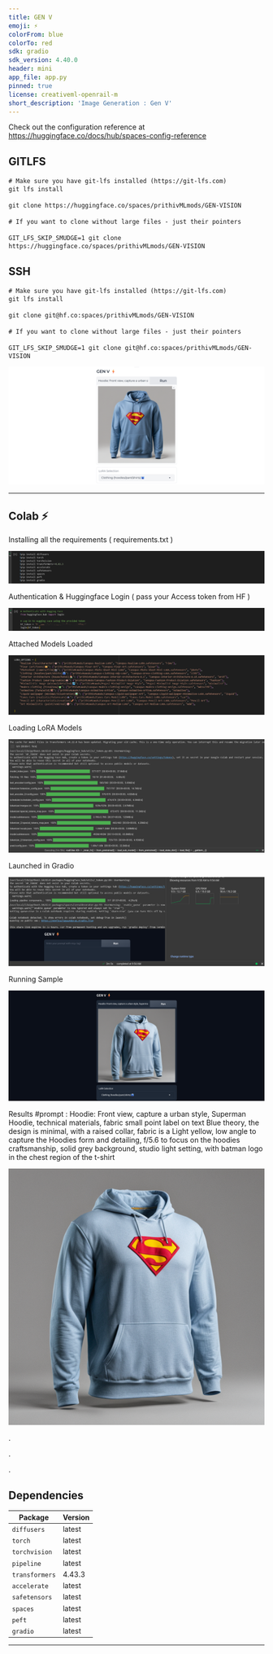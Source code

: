 ```yaml
---
title: GEN V
emoji: ⚡
colorFrom: blue
colorTo: red
sdk: gradio
sdk_version: 4.40.0
header: mini
app_file: app.py
pinned: true
license: creativeml-openrail-m
short_description: 'Image Generation : Gen V'
---
```


Check out the configuration reference at https://huggingface.co/docs/hub/spaces-config-reference

## GITLFS

    # Make sure you have git-lfs installed (https://git-lfs.com)
    git lfs install
    
    git clone https://huggingface.co/spaces/prithivMLmods/GEN-VISION
    
    # If you want to clone without large files - just their pointers
    
    GIT_LFS_SKIP_SMUDGE=1 git clone https://huggingface.co/spaces/prithivMLmods/GEN-VISION

## SSH
    
    # Make sure you have git-lfs installed (https://git-lfs.com)
    git lfs install
    
    git clone git@hf.co:spaces/prithivMLmods/GEN-VISION
    
    # If you want to clone without large files - just their pointers
    
    GIT_LFS_SKIP_SMUDGE=1 git clone git@hf.co:spaces/prithivMLmods/GEN-VISION

![alt text](assets/genv.png)

-------------------------------------------------------------------------------------------------------------

## Colab ⚡

Installing all the requirements ( requirements.txt )

![alt text](Colab/colab1.png)

Authentication & Huggingface Login ( pass your Access token from HF )

![alt text](Colab/colab2.png)

Attached Models Loaded

![alt text](Colab/colab3.png)

Loading LoRA Models

![alt text](Colab/colab4.png)

Launched in Gradio

![alt text](Colab/colab5.png)

Running Sample

![alt text](Colab/colab6.png)

Results #prompt : Hoodie: Front view, capture a urban style, Superman Hoodie, technical materials, fabric small point label on text Blue theory, the design is minimal, with a raised collar, fabric is a Light yellow, low angle to capture the Hoodies form and detailing, f/5.6 to focus on the hoodies craftsmanship, solid grey background, studio light setting, with batman logo in the chest region of the t-shirt


![alt text](Colab/colab7.png)


.

.

.

## Dependencies

| Package        | Version       |
|----------------|---------------|
| `diffusers`    | latest        |
| `torch`        | latest        |
| `torchvision`  | latest        |
| `pipeline`     | latest        |
| `transformers` | 4.43.3        |
| `accelerate`   | latest        |
| `safetensors`  | latest        |
| `spaces`       | latest        |
| `peft`         | latest        |
| `gradio`       | latest        |

------------------------------------------------------------------------------------------------------------------------------------------------------------------------------




